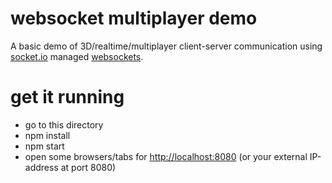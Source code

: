 # websocket multiplayer demo

A basic demo of 3D/realtime/multiplayer client-server communication using [socket.io](http://socket.io/) managed [websockets](https://en.wikipedia.org/wiki/WebSocket).

# get it running

* go to this directory
* npm install
* npm start
* open some browsers/tabs for [http://localhost:8080](http://localhost:8080) (or your external IP-address at port 8080)
